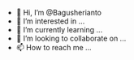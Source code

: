 - 👋 Hi, I’m @Bagusherianto
- 👀 I’m interested in ...
- 🌱 I’m currently learning ...
- 💞️ I’m looking to collaborate on ...
- 📫 How to reach me ...

<!---
Bagusherianto/Bagusherianto is a ✨ special ✨ repository because its `README.md` (this file) appears on your GitHub profile.
You can click the Preview link to take a look at your changes.
--->
